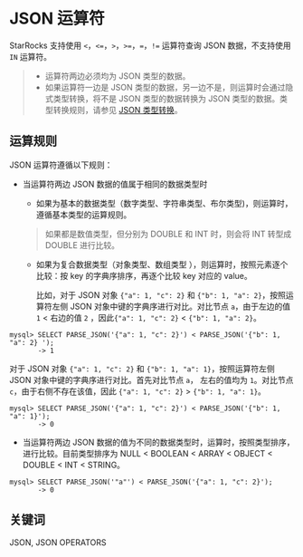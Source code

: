 # JSON 运算符

StarRocks 支持使用 `<`，`<=`，`>`，`>=`，`=`，`!=` 运算符查询 JSON 数据，不支持使用 `IN` 运算符。

> - 运算符两边必须均为 JSON 类型的数据。
> - 如果运算符一边是 JSON 类型的数据，另一边不是，则运算时会通过隐式类型转换，将不是 JSON 类型的数据转换为 JSON 类型的数据。类型转换规则，请参见 [JSON 类型转换](./json-processing-functions/cast-from-or-to-json.md)。

## 运算规则

JSON 运算符遵循以下规则：

- 当运算符两边 JSON 数据的值属于相同的数据类型时
  - 如果为基本的数据类型（数字类型、字符串类型、布尔类型)，则运算时，遵循基本类型的运算规则。

   > 如果都是数值类型，但分别为 DOUBLE 和 INT 时，则会将 INT 转型成 DOUBLE 进行比较。

  - 如果为复合数据类型（对象类型、数组类型 ），则运算时，按照元素逐个比较：按 key 的字典序排序，再逐个比较 key 对应的 value。

    比如，对于 JSON 对象 `{"a": 1, "c": 2}` 和 `{"b": 1, "a": 2}`，按照运算符左侧 JSON 对象中键的字典序进行对比。对比节点 `a`，由于左边的值 `1` < 右边的值 `2` ，因此`{"a": 1, "c": 2}` < `{"b": 1, "a": 2}`。

```Plain Text
mysql> SELECT PARSE_JSON('{"a": 1, "c": 2}') < PARSE_JSON('{"b": 1, "a": 2} ');
       -> 1
```

   对于 JSON 对象 `{"a": 1, "c": 2}` 和 `{"b": 1, "a": 1}`，按照运算符左侧 JSON 对象中键的字典序进行对比。首先对比节点 `a`， 左右的值均为 `1`。对比节点 `c`，由于右侧不存在该值，因此 `{"a": 1, "c": 2}` > `{"b": 1, "a": 1}`。

```Plain Text
mysql> SELECT PARSE_JSON('{"a": 1, "c": 2}') < PARSE_JSON('{"b": 1, "a": 1}');
       -> 0
```

- 当运算符两边 JSON 数据的值为不同的数据类型时，运算时，按照类型排序，进行比较。目前类型排序为 NULL < BOOLEAN < ARRAY < OBJECT < DOUBLE < INT < STRING。

```Plain Text
mysql> SELECT PARSE_JSON('"a"') < PARSE_JSON('{"a": 1, "c": 2}');
       -> 0
```

## 关键词

JSON, JSON OPERATORS

